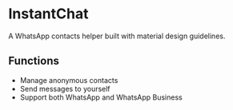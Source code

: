 # InstantChat
A WhatsApp contacts helper built with material design guidelines.

## Functions
- Manage anonymous contacts
- Send messages to yourself
- Support both WhatsApp and WhatsApp Business
